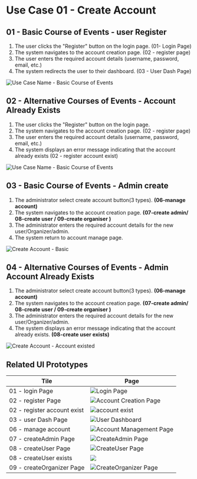 # Use Case 01 - Create Account

## 01 - Basic Course of Events - user Register
1. The user clicks the "Register" button on the login page. (01- Login Page)
2. The system navigates to the account creation page. (02 - register page)
3. The user enters the required account details (username, password, email, etc.) 
4. The system redirects the user to their dashboard. (03 - User Dash Page)


![Use Case Name - Basic Course of Events](/03-design/usecases/images/01-register-basic.png)

## 02 - Alternative Courses of Events - Account Already Exists
1. The user clicks the "Register" button on the login page. 
2. The system navigates to the account creation page. (02 - register page)
3. The user enters the required account details (username, password, email, etc.) 
4. The system displays an error message indicating that the account already exists (02 - register account exist)



![Use Case Name - Basic Course of Events](/03-design/usecases/images/01-alternate-register-account-existed.png)

## 03 - Basic Course of Events - Admin create
1. The administrator select create account button(3 types). **(06-manage account)**
2. The system navigates to the account creation page.  **(07-create admin/ 08-create user / 09-create organiser )**
3. The administrator enters the required account details for the new user/Organizer/admin. 
4. The system return to account manage page.

![Create Account - Basic](/03-design/usecases/images/01-create-accout-basic.png)
## 04 - Alternative Courses of Events - Admin Account Already Exists

1. The administrator select create account button(3 types). **(06-manage account)**
2. The system navigates to the account creation page. **(07-create admin/ 08-create user / 09-create organiser )**
3. The administrator enters the required account details for the new user/Organizer/admin. 
4. The system displays an error message indicating that the account already exists. **(08-create user exists)**

![Create Account - Account existed](/03-design/usecases/images/01-alternate-create-account-existed.png)
## Related UI Prototypes
| Tile                        | Page                                                                     |
|-----------------------------|--------------------------------------------------------------------------|
| 01 - login Page             | ![Login Page](/01-requirements/ui/01-login-page.png)                     |
| 02 - register Page          | ![Account Creation Page](/01-requirements/ui/02-register-page.png)       |
| 02 - register account exist | ![account exist](/01-requirements/ui/02-register-page-account-exist.png) |
| 03 - user Dash Page         | ![User Dashboard](/01-requirements/ui/03-user-dash-page.png)             |
| 06 - manage account         | ![Account Management Page](/01-requirements/ui/06-manage-account.png)    | 
| 07 - createAdmin Page       | ![CreateAdmin Page](/01-requirements/ui/07-create-admin.png)             | 
| 08 - createUser Page        | ![CreateUser Page](/01-requirements/ui/08-create-user.png)               |
| 08 - createUser exists      | ![](/01-requirements/ui/08-create-user-exists.png)                       |
| 09 - createOrganizer Page   | ![CreateOrganizer Page](/01-requirements/ui/09-create-organiser.png)     |
